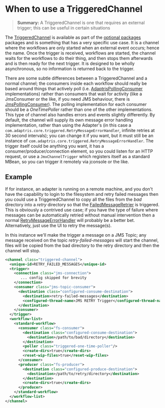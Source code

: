# When to use a TriggeredChannel

> **Summary:** A TriggeredChannel is one that requires an external trigger; this can be useful in certain situations

The [TriggeredChannel][] is available as part of the [optional packages](/pages/user-guide/adapter-optional-components) packages and is something that has a very specific use case. It is a channel where the workflows are only started when an external event occurs; hence the name. Once the trigger is received, workflows are started, the channel waits for the workflows to do their thing, and then stops them afterwards and is then ready for the next trigger. It is designed to be wholly asynchronous, so no information is returned back to the trigger.

There are some subtle differences between a TriggeredChannel and a normal channel; the consumers inside each workflow should really be based around things that actively poll (i.e. [AdaptrisPollingConsumer][] implementations) rather than consumers that wait for activity (like a JmsConsumer or the like, if you need JMS behaviour, there is [JmsPollingConsumer][]). The polling implementation for each consumer should be a _OneTimePoller_ rather than one of the other implementations. This type of channel also handles errors and events slightly differently. By default, the channel will supply its own message error handling implementation, rather than using the Adapter's (in this case a `com.adaptris.core.triggered.RetryMessageErrorHandler`, infinite retries at 30 second intervals); you can change it if you want, but it must still be an instance of `com.adaptris.core.triggered.RetryMessageErrorHandler`. The trigger itself could be anything you want, it has a consumer/producer/connection element, so you could listen for an HTTP request, or use a `JmxChannelTrigger` which registers itself as a standard MBean, so you can trigger it remotely via jconsole or the like.

## Example ##

If for instance, an adapter is running on a remote machine, and you don't have the capability to login to the filesystem and retry failed messages then you could use a TriggeredChannel to copy all the files from the _bad_ directory into a _retry_ directory so that the [FailedMessageRetrier][] is triggered. This is obviously a contrived use case; if you have the type of failure where messages can be automatically retried without manual intervention then a normal [RetryMessageErrorHandler][] will probably be a better bet. Alternatively, just use the UI to retry the message(s).

In this instance we'll make the trigger a message on a JMS Topic; any message received on the topic _retry-failed-messages_ will start the channel, files will be copied from the bad directory to the retry directory and then the channel will stop.

```xml
<channel class="triggered-channel">
  <unique-id>RETRY_FAILED_MESSAGES</unique-id>
  <trigger>
    <connection class="jms-connection">
       ... config skipped for brevity
    </connection>
    <consumer class="jms-topic-consumer">
      <destination class="configured-consume-destination">
        <destination>retry-failed-messages</destination>
        <configured-thread-name>JMS RETRY Trigger</configured-thread-name>
      </destination>
    </consumer>
  </trigger>
  <workflow-list>
    <standard-workflow>
      <consumer class="fs-consumer">
        <destination class="configured-consume-destination">
          <destination>/path/to/bad/directory</destination>
        </destination>
        <poller class="triggered-one-time-poller"/>
        <create-dirs>true</create-dirs>
        <reset-wip-files>true</reset-wip-files>
      </consumer>
      <producer class="fs-producer">
        <destination class="configured-produce-destination">
          <destination>/path/to/retry/directory</destination>
        </destination>
        <create-dirs>true</create-dirs>
      </producer>
    </standard-workflow>
  </workflow-list>
</channel>
```

[TriggeredChannel]: https://development.adaptris.net/nexus/content/groups/public/com/adaptris/interlok-triggered/
[AdaptrisPollingConsumer]: https://development.adaptris.net/nexus/content/sites/javadocs/com/adaptris/interlok-core/3.8-SNAPSHOT/com/adaptris/core/AdaptrisPollingConsumer.html
[JmsPollingConsumer]: https://development.adaptris.net/nexus/content/sites/javadocs/com/adaptris/interlok-core/3.8-SNAPSHOT/com/adaptris/core/jms/JmsPollingConsumer.html
[FailedMessageRetrier]: https://development.adaptris.net/nexus/content/sites/javadocs/com/adaptris/interlok-core/3.8-SNAPSHOT/com/adaptris/core/FailedMessageRetrier.html
[RetryMessageErrorHandler]: https://development.adaptris.net/nexus/content/sites/javadocs/com/adaptris/interlok-core/3.8-SNAPSHOT/com/adaptris/core/RetryMessageErrorHandler.html
